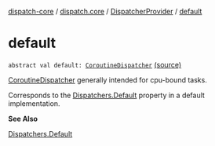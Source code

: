 [dispatch-core](../../index.md) / [dispatch.core](../index.md) / [DispatcherProvider](index.md) / [default](./default.md)

# default

`abstract val default: `[`CoroutineDispatcher`](https://kotlin.github.io/kotlinx.coroutines/kotlinx-coroutines-core/kotlinx.coroutines/-coroutine-dispatcher/index.html) [(source)](https://github.com/RBusarow/Dispatch/tree/master/dispatch-core/src/main/java/dispatch/core/DispatcherProvider.kt#L44)

[CoroutineDispatcher](https://kotlin.github.io/kotlinx.coroutines/kotlinx-coroutines-core/kotlinx.coroutines/-coroutine-dispatcher/index.html) generally intended for cpu-bound tasks.

Corresponds to the [Dispatchers.Default](https://kotlin.github.io/kotlinx.coroutines/kotlinx-coroutines-core/kotlinx.coroutines/-dispatchers/-default.html) property in a default implementation.

**See Also**

[Dispatchers.Default](https://kotlin.github.io/kotlinx.coroutines/kotlinx-coroutines-core/kotlinx.coroutines/-dispatchers/-default.html)

